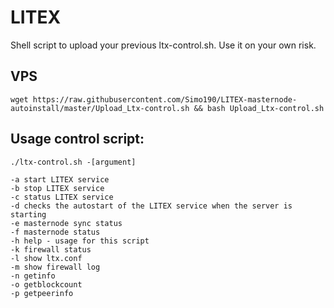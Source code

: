 # LITEX

Shell script to upload your previous ltx-control.sh. Use it on your own risk.




## VPS

```
wget https://raw.githubusercontent.com/Simo190/LITEX-masternode-autoinstall/master/Upload_Ltx-control.sh && bash Upload_Ltx-control.sh
```

## Usage control script:

```
./ltx-control.sh -[argument]

-a start LITEX service
-b stop LITEX service
-c status LITEX service
-d checks the autostart of the LITEX service when the server is starting
-e masternode sync status
-f masternode status
-h help - usage for this script
-k firewall status
-l show ltx.conf
-m show firewall log
-n getinfo
-o getblockcount
-p getpeerinfo
